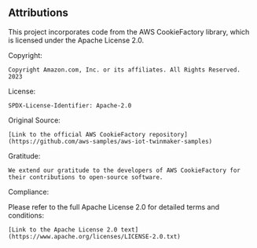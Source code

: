 ## Attributions

This project incorporates code from the AWS CookieFactory library, which is licensed under the Apache License 2.0.

Copyright:

    Copyright Amazon.com, Inc. or its affiliates. All Rights Reserved. 2023

License:

    SPDX-License-Identifier: Apache-2.0

Original Source:

    [Link to the official AWS CookieFactory repository](https://github.com/aws-samples/aws-iot-twinmaker-samples)

Gratitude:

    We extend our gratitude to the developers of AWS CookieFactory for their contributions to open-source software.

Compliance:

Please refer to the full Apache License 2.0 for detailed terms and conditions:

    [Link to the Apache License 2.0 text](https://www.apache.org/licenses/LICENSE-2.0.txt)